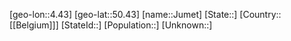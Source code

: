 ﻿---
location: [50.43,4.43]
type: City
tags:
- geo/City


SpocWebEntityId: 31223
isDeleted: false
confidential: public

---
[geo-lon::4.43]
[geo-lat::50.43]
[name::Jumet]
[State::]
[Country::[[Belgium]]]
[StateId::]
[Population::]
[Unknown::]


